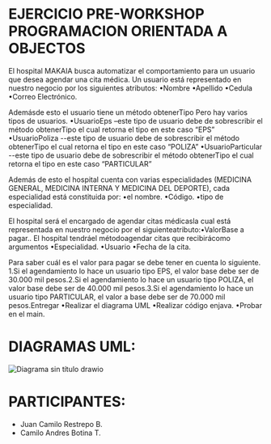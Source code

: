 # EJERCICIO PRE-WORKSHOP PROGRAMACION ORIENTADA A OBJECTOS

El hospital MAKAIA busca automatizar el comportamiento para un usuario que desea agendar una cita médica. Un usuario está representado en nuestro negocio por los siguientes atributos:
•Nombre 
•Apellido 
•Cedula 
•Correo Electrónico.

Ademásde esto el usuario tiene un método obtenerTipo
Pero hay varios tipos de usuarios.
•UsuarioEps –este tipo de usuario debe de sobrescribir el método obtenerTipo el cual retorna el tipo en este caso “EPS”
•UsuarioPoliza --este tipo de usuario debe de sobrescribir el método obtenerTipo el cual retorna el tipo en este caso “POLIZA”
•UsuarioParticular --este tipo de usuario debe de sobrescribir el método obtenerTipo el cual retorna el tipo en este caso “PARTICULAR”

Además de esto el hospital cuenta con varias especialidades (MEDICINA GENERAL, MEDICINA INTERNA Y MEDICINA DEL DEPORTE), cada especialidad está constituida por: 
•el nombre.
•Código.
•tipo de especialidad.

El hospital será el encargado de agendar citas médicasla cual está representada en nuestro negocio por el siguienteatributo:•ValorBase a pagar.. El hospital tendráel métodoagendar citas que recibirácomo argumentos 
•Especialidad.
•Usuario
•Fecha de la cita.

Para saber cuál es el valor para pagar se debe tener en cuenta lo siguiente. 1.Si el agendamiento lo hace un usuario tipo EPS, el valor base debe ser de 30.000 mil pesos.2.Si el agendamiento lo hace un usuario tipo POLIZA, el valor base debe ser de 40.000 mil pesos.3.Si el agendamiento lo hace un usuario tipo PARTICULAR, el valor a base debe ser de 70.000 mil pesos.Entregar 
•Realizar el diagrama UML
•Realizar código enjava.
•Probar en el main. 

# DIAGRAMAS UML:
![Diagrama sin título drawio](https://user-images.githubusercontent.com/119947851/217027610-94e42ea7-2d9a-4c11-aa1a-64965e13a31f.png)

# PARTICIPANTES:
- Juan Camilo Restrepo B.
- Camilo Andres Botina T.
